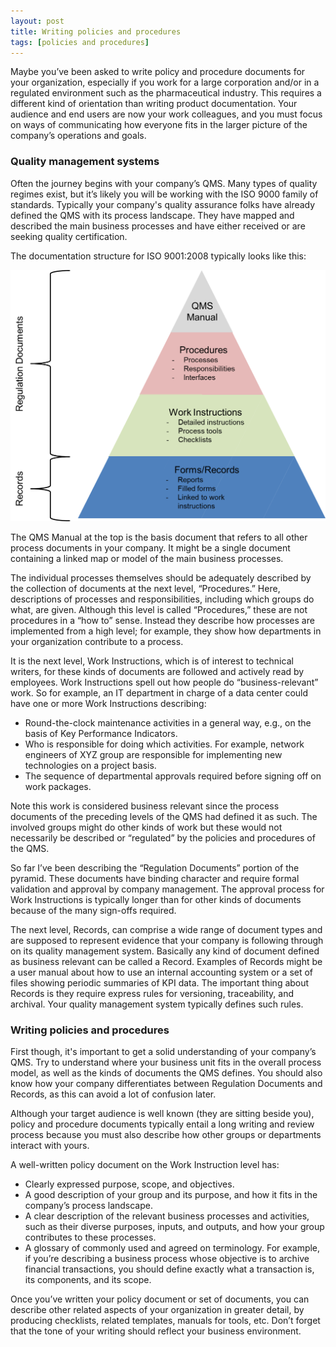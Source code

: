 ```yaml
---
layout: post
title: Writing policies and procedures
tags: [policies and procedures]
---
```


Maybe you’ve been asked to write policy and procedure documents for your organization, especially if you work for a large corporation and/or in a regulated environment such as the pharmaceutical industry. This requires a different kind of orientation than writing product documentation. Your audience and end users are now your work colleagues, and you must focus on ways of communicating how everyone fits in the larger picture of the company’s operations and goals.

### Quality management systems

Often the journey begins with your company’s QMS. Many types of quality regimes exist, but it’s likely you will be working with the ISO 9000 family of standards. Typically your company's quality assurance folks have already defined the QMS with its process landscape. They have mapped and described the main business processes and have either received or are seeking quality certification.

The documentation structure for ISO 9001:2008 typically looks like this:

![QMS](../img/qms.png)

The QMS Manual at the top is the basis document that refers to all other process documents in your company. It might be a single document containing a linked map or model of the main business processes.

The individual processes themselves should be adequately described by the collection of documents at the next level, “Procedures.” Here, descriptions of processes and responsibilities, including which groups do what, are given. Although this level is called “Procedures,” these are not procedures in a “how to” sense. Instead they describe how processes are implemented from a high level; for example, they show how departments in your organization contribute to a process.

It is the next level, Work Instructions, which is of interest to technical writers, for these kinds of documents are followed and actively read by employees. Work Instructions spell out how people do “business-relevant” work. So for example, an IT department in charge of a data center could have one or more Work Instructions describing:

- Round-the-clock maintenance activities in a general way, e.g., on the basis of Key Performance Indicators.
- Who is responsible for doing which activities. For example, network engineers of XYZ group are responsible for implementing new technologies on a project basis.
- The sequence of departmental approvals required before signing off on work packages.

Note this work is considered business relevant since the process documents of the preceding levels of the QMS had defined it as such. The involved groups might do other kinds of work but these would not necessarily be described or “regulated” by the policies and procedures of the QMS.

So far I’ve been describing the “Regulation Documents” portion of the pyramid. These documents have binding character and require formal validation and approval by company management. The approval process for Work Instructions is typically longer than for other kinds of documents because of the many sign-offs required.

The next level, Records, can comprise a wide range of document types and are supposed to represent evidence that your company is following through on its quality management system. Basically any kind of document defined as business relevant can be called a Record. Examples of Records might be a user manual about how to use an internal accounting system or a set of files showing periodic summaries of KPI data. The important thing about Records is they require express rules for versioning, traceability, and archival. Your quality management system typically defines such rules.

### Writing policies and procedures

First though, it's important to get a solid understanding of your company’s QMS. Try to understand where your business unit fits in the overall process model, as well as the kinds of documents the QMS defines. You should also know how your company differentiates between Regulation Documents and Records, as this can avoid a lot of confusion later.

Although your target audience is well known (they are sitting beside you), policy and procedure documents typically entail a long writing and review process because you must also describe how other groups or departments interact with yours.

A well-written policy document on the Work Instruction level has:

- Clearly expressed purpose, scope, and objectives.
- A good description of your group and its purpose, and how it fits in the company’s process landscape.
- A clear description of the relevant business processes and activities, such as their diverse purposes, inputs, and outputs, and how your group contributes to these processes.
- A glossary of commonly used and agreed on terminology. For example, if you’re describing a business process whose objective is to archive financial transactions, you should define exactly what a transaction is, its components, and its scope.

Once you’ve written your policy document or set of documents, you can describe other related aspects of your organization in greater detail, by producing checklists, related templates, manuals for tools, etc. Don’t forget that the tone of your writing should reflect your business environment.
